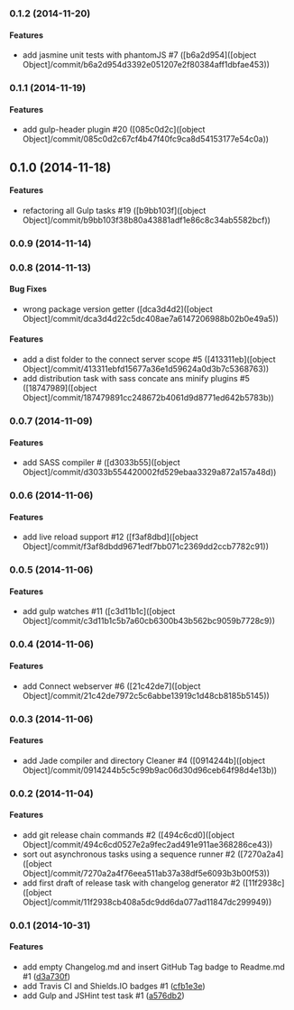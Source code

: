 ### 0.1.2 (2014-11-20)


#### Features

* add jasmine unit tests with phantomJS #7 ([b6a2d954]([object Object]/commit/b6a2d954d3392e051207e2f80384aff1dbfae453))


### 0.1.1 (2014-11-19)


#### Features

* add gulp-header plugin #20 ([085c0d2c]([object Object]/commit/085c0d2c67cf4b47f40fc9ca8d54153177e54c0a))


## 0.1.0 (2014-11-18)


#### Features

* refactoring all Gulp tasks #19 ([b9bb103f]([object Object]/commit/b9bb103f38b80a43881adf1e86c8c34ab5582bcf))


### 0.0.9 (2014-11-14)


### 0.0.8 (2014-11-13)


#### Bug Fixes

* wrong package version getter ([dca3d4d2]([object Object]/commit/dca3d4d22c5dc408ae7a6147206988b02b0e49a5))


#### Features

* add a dist folder to the connect server scope #5 ([413311eb]([object Object]/commit/413311ebfd15677a36e1d59624a0d3b7c5368763))
* add distribution task with sass concate ans minify plugins #5 ([18747989]([object Object]/commit/187479891cc248672b4061d9d8771ed642b5783b))


### 0.0.7 (2014-11-09)


#### Features

* add SASS compiler # ([d3033b55]([object Object]/commit/d3033b554420002fd529ebaa3329a872a157a48d))


### 0.0.6 (2014-11-06)


#### Features

* add live reload support #12 ([f3af8dbd]([object Object]/commit/f3af8dbdd9671edf7bb071c2369dd2ccb7782c91))


### 0.0.5 (2014-11-06)


#### Features

* add gulp watches #11 ([c3d11b1c]([object Object]/commit/c3d11b1c5b7a60cb6300b43b562bc9059b7728c9))


### 0.0.4 (2014-11-06)


#### Features

* add Connect webserver #6 ([21c42de7]([object Object]/commit/21c42de7972c5c6abbe13919c1d48cb8185b5145))


### 0.0.3 (2014-11-06)


#### Features

* add Jade compiler and directory Cleaner #4 ([0914244b]([object Object]/commit/0914244b5c5c99b9ac06d30d96ceb64f98d4e13b))


### 0.0.2 (2014-11-04)


#### Features

* add git release chain commands #2 ([494c6cd0]([object Object]/commit/494c6cd0527e2a9fec2ad491e911ae368286ce43))
* sort out asynchronous tasks using a sequence runner #2 ([7270a2a4]([object Object]/commit/7270a2a4f76eea511ab37a38df5e6093b3b00f53))
* add first draft of release task with changelog generator #2 ([11f2938c]([object Object]/commit/11f2938cb408a5dc9dd6da077ad11847dc299949))


### 0.0.1 (2014-10-31)


#### Features

* add empty Changelog.md and insert GitHub Tag badge to Readme.md #1 ([d3a730f](git@github.com:martinjezek/fatb/commit/d3a730f6bf6fd3fe1ec819d9dff7092a417a6ad9))
* add Travis CI and Shields.IO badges #1 ([cfb1e3e](git@github.com:martinjezek/fatb/commit/cfb1e3e4037810d4cb09037a0e1e5f8ee91a3773))
* add Gulp and JSHint test task #1 ([a576db2](git@github.com:martinjezek/fatb/commit/a576db29efd3c108a47431eb7edd7e095caa6a36))
